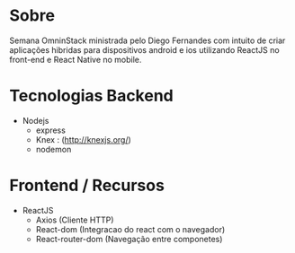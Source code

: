# Sobre

Semana OmninStack ministrada pelo Diego Fernandes com intuito de criar aplicações hibridas para dispositivos android e ios utilizando ReactJS no front-end e React Native no mobile.

# Tecnologias Backend

- Nodejs
  - express
  - Knex : (http://knexjs.org/)
  - nodemon
  

# Frontend / Recursos

- ReactJS
  - Axios (Cliente HTTP)
  - React-dom (Integracao do react com o navegador)
  - React-router-dom (Navegação entre componetes)
